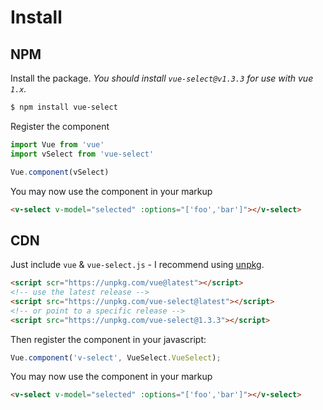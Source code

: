 # Install

## NPM
Install the package. _You should install `vue-select@v1.3.3` for use with vue `1.x`._

```bash
$ npm install vue-select
```

Register the component

```js
import Vue from 'vue'
import vSelect from 'vue-select'

Vue.component(vSelect)
```

You may now use the component in your markup

```html
<v-select v-model="selected" :options="['foo','bar']"></v-select>
```

## CDN

Just include `vue` & `vue-select.js` - I recommend using [unpkg](https://unpkg.com/#/).

```html
<script scr="https://unpkg.com/vue@latest"></script>
<!-- use the latest release -->
<script src="https://unpkg.com/vue-select@latest"></script>
<!-- or point to a specific release -->
<script src="https://unpkg.com/vue-select@1.3.3"></script>
```

Then register the component in your javascript:

```js
Vue.component('v-select', VueSelect.VueSelect);
```

You may now use the component in your markup

```html
<v-select v-model="selected" :options="['foo','bar']"></v-select>
```
